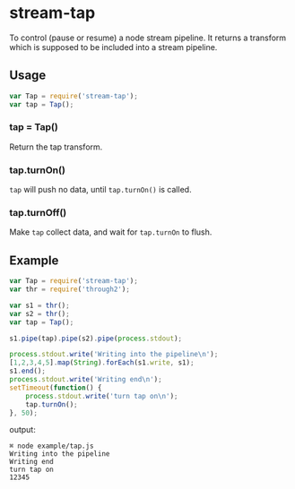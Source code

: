 # stream-tap
To control (pause or resume) a node stream pipeline. It returns a transform which is supposed to be included into a stream pipeline.

## Usage

```javascript
var Tap = require('stream-tap');
var tap = Tap();
```

### tap = Tap()
Return the tap transform.

### tap.turnOn()
`tap` will push no data, until `tap.turnOn()` is called.

### tap.turnOff()
Make `tap` collect data, and wait for `tap.turnOn` to flush.

## Example

```javascript
var Tap = require('stream-tap');
var thr = require('through2');

var s1 = thr();
var s2 = thr();
var tap = Tap();

s1.pipe(tap).pipe(s2).pipe(process.stdout);

process.stdout.write('Writing into the pipeline\n');
[1,2,3,4,5].map(String).forEach(s1.write, s1);
s1.end();
process.stdout.write('Writing end\n');
setTimeout(function() {
    process.stdout.write('turn tap on\n');
    tap.turnOn();
}, 50);
```

output:

```
⌘ node example/tap.js
Writing into the pipeline
Writing end
turn tap on
12345
```

